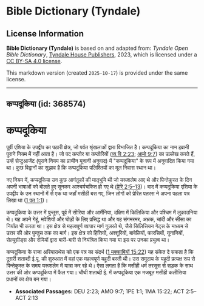 # Bible Dictionary (Tyndale)

## License Information

**Bible Dictionary (Tyndale)** is based on and adapted from: _Tyndale Open Bible Dictionary_, [Tyndale House Publishers](https://tyndaleopenresources.com/), 2023, which is licensed under a [CC BY-SA 4.0 license](https://creativecommons.org/licenses/by-sa/4.0/legalcode.en).

This markdown version (created `2025-10-17`) is provided under the same license.



--------------------------------

## कप्पदूकिया (id: 368574)

कप्पदूकिया
==========

पूर्वी एशिया के उपद्वीप का पठारी क्षेत्र, जो पर्वत श्रृंखलाओं द्वारा विभाजित है। कप्पदूकिया का नाम इब्रानी पुराने नियम में नहीं आता है। जो पद कप्तोर या कप्तोरियों ([व्य.वि 2:23](https://ref.ly/Deut2:23); [आमो 9:7](https://ref.ly/Amos9:7)) का उल्लेख करते हैं, उन्हें सेप्टुआजेंट (पुराने नियम का प्राचीन यूनानी अनुवाद) में "कप्पदूकिया" के रूप में अनुवादित किया गया था। कुछ विद्वानों का सुझाव है कि कप्पदूकिया पलिश्तियों का मूल निवास स्थान था।

नए नियम में, कप्पदूकिया उन कुछ आगंतुकों की मातृभूमि थी जो यरूशलेम आए थे और पिन्तेकुस्त के दिन अपनी भाषाओं को बोलते हुए सुनकर आश्चर्यचकित हो गए थे ([प्रेरि 2:5–13](https://ref.ly/Acts2:5-Acts2:13))। बाद में कप्पदूकिया एशिया के उपद्वीप के उन स्थानों में से एक था जहाँ मसीही बस गए, जिन लोगों को प्रेरित पतरस ने अपना पहला पत्र लिखा था ([1 पत 1:1](https://ref.ly/1Pet1:1))।

कप्पदूकिया के उत्तर में पुन्तुस, पूर्व में सीरिया और आर्मेनिया, दक्षिण में किलिकिया और पश्चिम में लुकाउनिया थे। यह अपने गेहूं, मवेशियों और घोड़ों के लिए प्रसिद्ध था और यह संगमरमर, अभ्रक, चांदी और सीसा का निर्यात भी करता था। इस क्षेत्र से महत्वपूर्ण व्यापार मार्ग गुज़रते थे, जैसे सिलिसियन गेट्स के माध्यम से उत्तर की ओर पुन्तुस तक का मार्ग। इस क्षेत्र को हित्तियों, अश्शूरियों, बाबेलियों, फारसियों, यूनानियों, सेल्यूसीड्स और रोमियों द्वारा बारी\-बारी से नियंत्रित किया गया या इस पर उनका प्रभुत्व था।

कप्पदूकिया के राजा अरियाराथेस को एक पत्र का संदर्भ ([1 मक्काबियों 15:22](https://ref.ly/1Macc15:22)) यह संकेत दे सकता है कि दूसरी शताब्दी ई.पू. की शुरुआत में वहां एक महत्वपूर्ण यहूदी बस्ती थी। उस समुदाय के यहूदी प्रत्यक्ष रूप से पिन्तेकुस्त के समय यरूशलेम में यात्रा कर रहे थे। ऐसा लगता है कि मसीही धर्म तरसुस से सड़क के साथ उत्तर की ओर कप्पदूकिया में फैल गया। चौथी शताब्दी ई. में कप्पदूकिया एक मजबूत मसीही कलीसिया प्रधानों का क्षेत्र बन गया।

* **Associated Passages:** DEU 2:23; AMO 9:7; 1PE 1:1; 1MA 15:22; ACT 2:5–ACT 2:13

